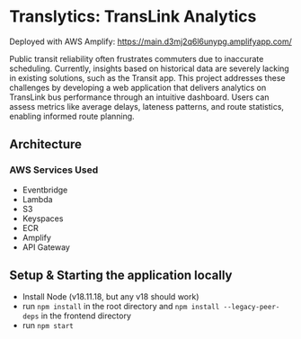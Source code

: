 # Translytics: TransLink Analytics

Deployed with AWS Amplify: https://main.d3mj2q6l6unypg.amplifyapp.com/

Public transit reliability often frustrates commuters due to inaccurate scheduling. Currently, insights based on historical data are severely lacking in existing solutions, such as the Transit app. This project addresses these challenges by developing a web application that delivers analytics on TransLink bus performance through an intuitive dashboard. Users can assess metrics like average delays, lateness patterns, and route statistics, enabling informed route planning.

## Architecture


### AWS Services Used
- Eventbridge
- Lambda
- S3
- Keyspaces
- ECR
- Amplify
- API Gateway

## Setup & Starting the application locally
 - Install Node (v18.11.18, but any v18 should work)
 - run `npm install` in the root directory and `npm install --legacy-peer-deps` in the frontend directory
 - run `npm start` 
